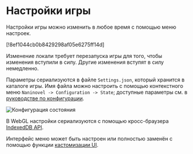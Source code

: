 # Настройки игры
 
Настройки игры можно изменить в любое время с помощью меню настроек.

[!8ef1044cb0b8429298af05e6275ff14d]

Изменение локали требует перезапуска игры для того, чтобы изменения вступили в силу. Другие изменения вступят в силу немедленно.

Параметры сериализуются в файле `Settings.json`, который хранится в каталоге игры. Имя файла можно настроить с помощью контекстного меню `Naninovel -> Configuration -> State`; доступные параметры см. в [руководстве по конфигурации](/ru/guide/configuration.md#состояние).

![Конфигурация состояния](https://i.gyazo.com/606bb86f6cac2cc2275ca8912f2e6d17.png)

В WebGL настройки сериализуются с помощью кросс-браузера [IndexedDB API](https://en.wikipedia.org/wiki/Indexed_Database_API).

Интерфейс меню может быть настроен или полностью заменён с помощью функции [кастомизации UI](/ru/guide/user-interface.md#кастомизация-UI).